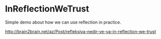 # InReflectionWeTrust
Simple demo about how  we can use reflection in practice.

http://brain2brain.net/az/Post/refleksiya-nedir-ve-ya-in-reflection-we-trust
